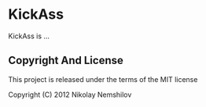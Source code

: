 # KickAss

KickAss is ...


## Copyright And License

This project is released under the terms of the MIT license

Copyright (C) 2012 Nikolay Nemshilov